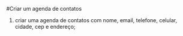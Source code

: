 #Criar um agenda de contatos
1. criar uma agenda de contatos com nome, 
email, telefone, celular, cidade, 
cep e endereço;